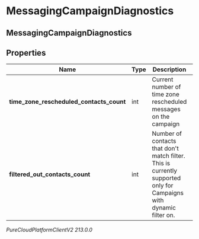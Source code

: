# MessagingCampaignDiagnostics

## MessagingCampaignDiagnostics

## Properties

|Name | Type | Description | Notes|
|------------ | ------------- | ------------- | -------------|
| **time_zone_rescheduled_contacts_count** | int | Current number of time zone rescheduled messages on the campaign | [optional] |
| **filtered_out_contacts_count** | int | Number of contacts that don&#39;t match filter. This is currently supported only for Campaigns with dynamic filter on. | [optional] |



_PureCloudPlatformClientV2 213.0.0_
